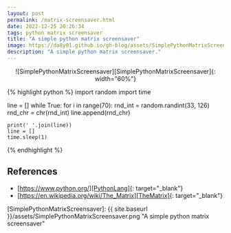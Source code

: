 ```yaml
---
layout: post
permalink: /matrix-screensaver.html
date: 2022-12-25 20:26:34
tags: python matrix screensaver
title: "A simple python matrix screensaver"
image: https://da8y01.github.io/gh-blog/assets/SimplePythonMatrixScreensaver.png
description: "A simple python matrix screensaver."
---
```



<div style="text-align:center" markdown="1">
![SimplePythonMatrixScreensaver][SimplePythonMatrixScreensaver]{: width="60%"}
</div>


{% highlight python %}
import random
import time

line = []
while True:
    for i in range(70):
        rnd_int = random.randint(33, 126)
        rnd_chr = chr(rnd_int)
        line.append(rnd_chr)

    print(' '.join(line))
    line = []
    time.sleep(1)
{% endhighlight %}


## References
* [https://www.python.org/][PythonLang]{: target="_blank"}
* [https://en.wikipedia.org/wiki/The_Matrix][TheMatrix]{: target="_blank"}


[PythonLang]: https://www.python.org/
[TheMatrix]: https://en.wikipedia.org/wiki/The_Matrix


[SimplePythonMatrixScreensaver]: {{ site.baseurl }}/assets/SimplePythonMatrixScreensaver.png "A simple python matrix screensaver"
